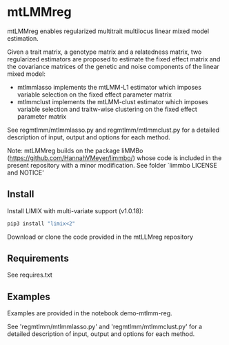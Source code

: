 # mtLMMreg

mtLMMreg enables regularized multitrait multilocus linear mixed model estimation.

Given a trait matrix, a genotype matrix and a relatedness matrix, two regularized estimators are proposed to estimate the fixed effect matrix and the covariance matrices of the genetic and noise components of the linear mixed model:
 - mtlmmlasso implements the mtLMM-L1 estimator which imposes variable selection on the fixed effect parameter matrix
 - mtlmmclust implements the mtLMM-clust estimator which imposes variable selection and traitw-wise clustering on the fixed effect parameter matrix

See regmtlmm/mtlmmlasso.py and regmtlmm/mtlmmclust.py for a detailed description of input, output and options for each method.

Note: mtLMMreg builds on the package liMMBo  (https://github.com/HannahVMeyer/limmbo/) whose code is included in the present repository with a minor modification. See folder `limmbo LICENSE and NOTICE' 


## Install 

Install LIMIX with multi-variate support (v1.0.18):
```bash
pip3 install "limix<2"
```

Download or clone the code provided in the mtLLMreg repository


## Requirements

See requires.txt


## Examples

Examples are provided in the notebook demo-mtlmm-reg.

See 'regmtlmm/mtlmmlasso.py' and 'regmtlmm/mtlmmclust.py' for a detailed description of input, output and options for each method.
